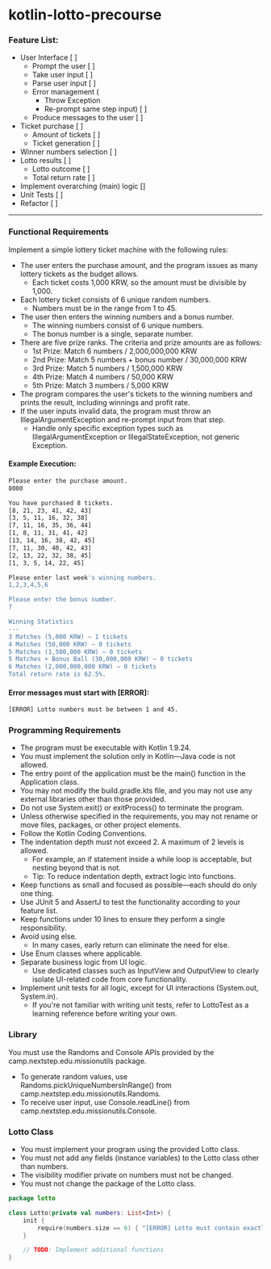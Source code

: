 # kotlin-lotto-precourse

### Feature List:

* User Interface [ ]
  * Prompt the user [ ]
  * Take user input [ ]
  * Parse user input [ ]
  * Error management (
    * Throw Exception
    * Re-prompt same step input) [ ]
  * Produce messages to the user [ ]
* Ticket purchase [ ]
  * Amount of tickets [ ]
  * Ticket generation [ ]
* Winner numbers selection [ ]
* Lotto results [ ]
  * Lotto outcome [ ]
  * Total return rate [ ]
* Implement overarching (main) logic []
* Unit Tests [ ]
* Refactor [ ]

---

### Functional Requirements
Implement a simple lottery ticket machine with the following rules:

* The user enters the purchase amount, and the program issues as many lottery tickets as the budget allows.
  * Each ticket costs 1,000 KRW, so the amount must be divisible by 1,000.
* Each lottery ticket consists of 6 unique random numbers. 
  * Numbers must be in the range from 1 to 45.
* The user then enters the winning numbers and a bonus number.
  * The winning numbers consist of 6 unique numbers.
  * The bonus number is a single, separate number.
* There are five prize ranks. The criteria and prize amounts are as follows:
  * 1st Prize: Match 6 numbers / 2,000,000,000 KRW
  * 2nd Prize: Match 5 numbers + bonus number / 30,000,000 KRW
  * 3rd Prize: Match 5 numbers / 1,500,000 KRW
  * 4th Prize: Match 4 numbers / 50,000 KRW
  * 5th Prize: Match 3 numbers / 5,000 KRW
* The program compares the user's tickets to the winning numbers and prints the result, including winnings and profit rate.
* If the user inputs invalid data, the program must throw an IllegalArgumentException and re-prompt input from that step.
  * Handle only specific exception types such as IllegalArgumentException or IllegalStateException, not generic Exception.

#### Example Execution:
```bash
Please enter the purchase amount.
8000

You have purchased 8 tickets.
[8, 21, 23, 41, 42, 43] 
[3, 5, 11, 16, 32, 38] 
[7, 11, 16, 35, 36, 44] 
[1, 8, 11, 31, 41, 42] 
[13, 14, 16, 38, 42, 45] 
[7, 11, 30, 40, 42, 43] 
[2, 13, 22, 32, 38, 45] 
[1, 3, 5, 14, 22, 45]

Please enter last week's winning numbers.
1,2,3,4,5,6

Please enter the bonus number.
7

Winning Statistics
---
3 Matches (5,000 KRW) – 1 tickets
4 Matches (50,000 KRW) – 0 tickets
5 Matches (1,500,000 KRW) – 0 tickets
5 Matches + Bonus Ball (30,000,000 KRW) – 0 tickets
6 Matches (2,000,000,000 KRW) – 0 tickets
Total return rate is 62.5%.
```

#### Error messages must start with [ERROR]:
```bash
[ERROR] Lotto numbers must be between 1 and 45.
```

### Programming Requirements
* The program must be executable with Kotlin 1.9.24.
* You must implement the solution only in Kotlin—Java code is not allowed.
* The entry point of the application must be the main() function in the Application class.
* You may not modify the build.gradle.kts file, and you may not use any external libraries other than those provided.
* Do not use System.exit() or exitProcess() to terminate the program.
* Unless otherwise specified in the requirements, you may not rename or move files, packages, or other project elements.
* Follow the Kotlin Coding Conventions.
* The indentation depth must not exceed 2. A maximum of 2 levels is allowed.
  * For example, an if statement inside a while loop is acceptable, but nesting beyond that is not.
  * Tip: To reduce indentation depth, extract logic into functions.
* Keep functions as small and focused as possible—each should do only one thing.
* Use JUnit 5 and AssertJ to test the functionality according to your feature list.
* Keep functions under 10 lines to ensure they perform a single responsibility.
* Avoid using else.
  * In many cases, early return can eliminate the need for else.
* Use Enum classes where applicable.
* Separate business logic from UI logic.
  * Use dedicated classes such as InputView and OutputView to clearly isolate UI-related code from core functionality.
* Implement unit tests for all logic, except for UI interactions (System.out, System.in).
  * If you're not familiar with writing unit tests, refer to LottoTest as a learning reference before writing your own.

### Library
You must use the Randoms and Console APIs provided by the camp.nextstep.edu.missionutils package.
* To generate random values, use Randoms.pickUniqueNumbersInRange() from camp.nextstep.edu.missionutils.Randoms.
* To receive user input, use Console.readLine() from camp.nextstep.edu.missionutils.Console.

### Lotto Class
* You must implement your program using the provided Lotto class.
* You must not add any fields (instance variables) to the Lotto class other than numbers.
* The visibility modifier private on numbers must not be changed.
* You must not change the package of the Lotto class.

```kotlin
package lotto

class Lotto(private val numbers: List<Int>) {
    init {
        require(numbers.size == 6) { "[ERROR] Lotto must contain exactly 6 numbers." }
    }

    // TODO: Implement additional functions
}
```